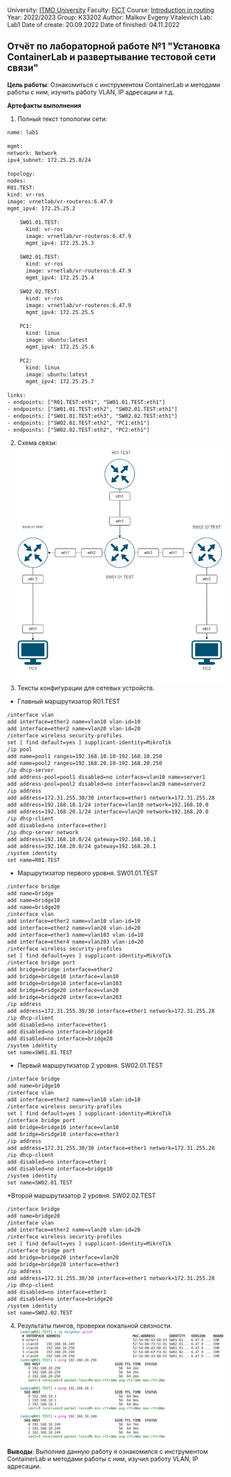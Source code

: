 University: [ITMO University](https://itmo.ru/ru/)
Faculty: [FICT](https://fict.itmo.ru)
Course: [Introduction in routing](https://github.com/itmo-ict-faculty/introduction-in-routing)
Year: 2022/2023
Group: K33202
Author: Malkov Evgeny Vitalevich
Lab: Lab1
Date of create: 20.09.2022
Date of finished: 04.11.2022

## Отчёт по лабораторной работе №1 "Установка ContainerLab и развертывание тестовой сети связи"

**Цель работы**: Ознакомиться с инструментом ContainerLab и методами работы с ним, изучить работу VLAN, IP адресации и т.д.

**Артефакты выполнения**

1. Полный текст топологии сети:

```
name: lab1

mgmt:
network: Network
ipv4_subnet: 172.25.25.0/24

topology:
nodes:
R01.TEST:
kind: vr-ros
image: vrnetlab/vr-routeros:6.47.9
mgmt_ipv4: 172.25.25.2

    SW01.01.TEST:
      kind: vr-ros
      image: vrnetlab/vr-routeros:6.47.9
      mgmt_ipv4: 172.25.25.3

    SW02.01.TEST:
      kind: vr-ros
      image: vrnetlab/vr-routeros:6.47.9
      mgmt_ipv4: 172.25.25.4

    SW02.02.TEST:
      kind: vr-ros
      image: vrnetlab/vr-routeros:6.47.9
      mgmt_ipv4: 172.25.25.5

    PC1:
      kind: linux
      image: ubuntu:latest
      mgmt_ipv4: 172.25.25.6

    PC2:
      kind: linux
      image: ubuntu:latest
      mgmt_ipv4: 172.25.25.7

links:
- endpoints: ["R01.TEST:eth1", "SW01.01.TEST:eth1"]
- endpoints: ["SW01.01.TEST:eth2", "SW02.01.TEST:eth1"]
- endpoints: ["SW01.01.TEST:eth3", "SW02.02.TEST:eth1"]
- endpoints: ["SW02.01.TEST:eth2", "PC1:eth1"]
- endpoints: ["SW02.02.TEST:eth2", "PC2:eth1"]

```

2. Схема связи:
   ![screenshot](./assets/topology.png)
3. Тексты конфигурации для сетевых устройств.

- Главный маршрутизатор R01.TEST

```
/interface vlan
add interface=ether2 name=vlan10 vlan-id=10
add interface=ether2 name=vlan20 vlan-id=20
/interface wireless security-profiles
set [ find default=yes ] supplicant-identity=MikroTik
/ip pool
add name=pool1 ranges=192.168.10.10-192.168.10.250
add name=pool2 ranges=192.168.20.10-192.168.20.250
/ip dhcp-server
add address-pool=pool1 disabled=no interface=vlan10 name=server1
add address-pool=pool2 disabled=no interface=vlan20 name=server2
/ip address
add address=172.31.255.30/30 interface=ether1 network=172.31.255.28
add address=192.168.10.1/24 interface=vlan10 network=192.168.10.0
add address=192.168.20.1/24 interface=vlan20 network=192.168.20.0
/ip dhcp-client
add disabled=no interface=ether1
/ip dhcp-server network
add address=192.168.10.0/24 gateway=192.168.10.1
add address=192.168.20.0/24 gateway=192.168.20.1
/system identity
set name=R01.TEST
```

- Маршрутизатор первого уровня. SW01.01.TEST

```
/interface bridge
add name=bridge
add name=bridge10
add name=bridge20
/interface vlan
add interface=ether2 name=vlan10 vlan-id=10
add interface=ether2 name=vlan20 vlan-id=20
add interface=ether3 name=vlan103 vlan-id=10
add interface=ether4 name=vlan203 vlan-id=20
/interface wireless security-profiles
set [ find default=yes ] supplicant-identity=MikroTik
/interface bridge port
add bridge=bridge interface=ether2
add bridge=bridge10 interface=vlan10
add bridge=bridge10 interface=vlan103
add bridge=bridge20 interface=vlan20
add bridge=bridge20 interface=vlan203
/ip address
add address=172.31.255.30/30 interface=ether1 network=172.31.255.28
/ip dhcp-client
add disabled=no interface=ether1
add disabled=no interface=bridge10
add disabled=no interface=bridge20
/system identity
set name=SW01.01.TEST
```

- Первый маршрутизатор 2 уровня. SW02.01.TEST

```
/interface bridge
add name=bridge10
/interface vlan
add interface=ether2 name=vlan10 vlan-id=10
/interface wireless security-profiles
set [ find default=yes ] supplicant-identity=MikroTik
/interface bridge port
add bridge=bridge10 interface=vlan10
add bridge=bridge10 interface=ether3
/ip address
add address=172.31.255.30/30 interface=ether1 network=172.31.255.28
/ip dhcp-client
add disabled=no interface=ether1
add disabled=no interface=bridge10
/system identity
set name=SW02.01.TEST
```

\*Второй маршрутизатор 2 уровня. SW02.02.TEST

```
/interface bridge
add name=bridge20
/interface vlan
add interface=ether2 name=vlan20 vlan-id=20
/interface wireless security-profiles
set [ find default=yes ] supplicant-identity=MikroTik
/interface bridge port
add bridge=bridge20 interface=vlan20
add bridge=bridge20 interface=ether3
/ip address
add address=172.31.255.30/30 interface=ether1 network=172.31.255.28
/ip dhcp-client
add disabled=no interface=ether1
add disabled=no interface=bridge20
/system identity
set name=SW02.02.TEST
```

4. Результаты пингов, проверки локальной связности.
   ![Screenshot](./assets/Screenshot_2.png)

**Выводы**: Выполнив данную работу я ознакомился с инструментом ContainerLab и методами работы с ним, изучил работу VLAN, IP адресации.
